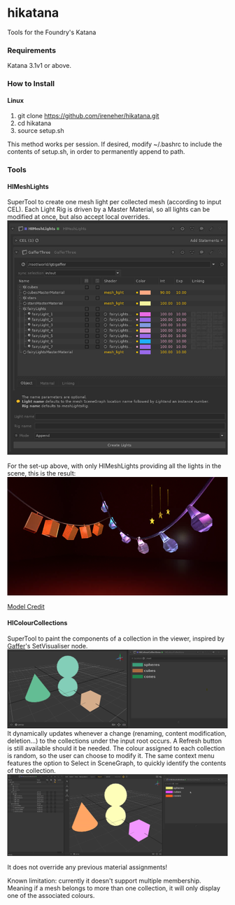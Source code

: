 # hikatana
Tools for the Foundry's Katana

### Requirements ###
Katana 3.1v1 or above.

### How to Install ###
#### Linux ####
1. git clone https://github.com/ireneher/hikatana.git
2. cd hikatana
3. source setup.sh

This method works per session. If desired, modify ~/.bashrc to include the contents of setup.sh, in order to permanently append to path.

### Tools ###
#### HIMeshLights ####
SuperTool to create one mesh light per collected mesh (according to input CEL). Each Light Rig is driven by a Master Material, so all lights can be modified at once, but also accept local overrides.
![HIMeshLights UI](doc/images/meshlights/ui.png)

For the set-up above,  with only HIMeshLights providing all the lights in the scene, this is the result: 
![HIMeshLights render](doc/images/meshlights/example.png)

[Model Credit](https://sketchfab.com/3d-models/fairy-lights-6167832a8ea04d0bb637315b45fb2d72 )

#### HIColourCollections ####
SuperTool to paint the components of a collection in the viewer, inspired by [Gaffer](https://www.gafferhq.org/)'s SetVisualiser node. 
![HIColourCollections UI](doc/images/colourcollections/ui.png)
It dynamically updates whenever a change (renaming, content modification, deletion...) to the collections under the input root occurs. A Refresh button is still available should it be needed. The colour assigned to each collection is random, so the user can choose to modify it. The same context menu features the option to Select in SceneGraph, to quickly identify the contents of the collection. 
![HIColourCollections gif](doc/images/colourcollections/example.gif)

It does not override any previous material assignments! 

Known limitation: currently it doesn't support multiple membership. Meaning if a mesh belongs to more than one collection, it will only display one of the associated colours.
 
